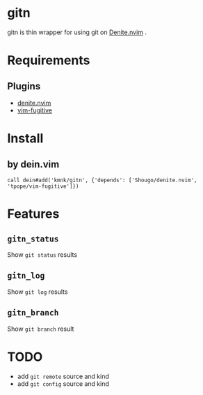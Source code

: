 # gitn
gitn is thin wrapper for using git on [Denite.nvim][denite] .

# Requirements
## Plugins
- [denite.nvim][denite]
- [vim-fugitive][fugitive]

# Install
## by dein.vim
```vim
call dein#add('kmnk/gitn', {'depends': ['Shougo/denite.nvim', 'tpope/vim-fugitive']})
```

# Features
## `gitn_status`
Show `git status` results

## `gitn_log`
Show `git log` results

## `gitn_branch`
Show `git branch` result

# TODO
- add `git remote` source and kind
- add `git config` source and kind

[denite]:https://github.com/Shougo/denite.nvim
[dein]:https://github.com/Shougo/dein.vim
[fugitive]:https://github.com/tpope/vim-fugitive
